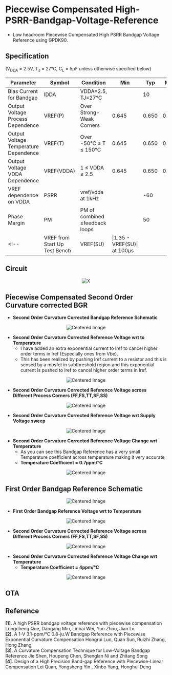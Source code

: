 # Piecewise Compensated High-PSRR-Bandgap-Voltage-Reference

- Low headroom Piecewise Compensated High PSRR Bandgap Voltage Reference using GPDK90. 

## Specification
(V<sub>DDA</sub> = 2.5V, T<sub>J</sub> = 27°C, C<sub>L</sub> = 5pF unless otherwise specified below)

| Parameter                              | Symbol      | Condition                          | Min  | Typ  | Max  | Units |
|----------------------------------------|-------------|------------------------------------|------|------|------|-------|
| Bias Current for Bandgap               | IDDA        | VDDA=2.5, TJ=27°C                 |      | 10   |      | µA    |
| Output Voltage Process Dependence      | VREF(P)     | Over Strong-Weak Corners          | 0.645 | 0.650| 0.655| V     |
| Output Voltage Temperature Dependence  | VREF(T)     | Over -50°C ≤ T ≤ 150°C            | 0.645| 0.650| 0.655| V     |
| Output Voltage VDDA Dependence         | VREF(VDDA)  | 1 ≤ VDDA ≤ 2.5                    | 0.645| 0.650| 0.655|  V     |
| VREF dependence on VDDA                | PSRR        | vref/vdda at 1kHz                 |      | -60  |      | dB    |
| Phase Margin                           | PM          | PM of combined ±feedback loops    |      |  50  |      | Deg   |
<!--| VREF from Start Up Test Bench          | VREF(SU)    | \|1.35 - VREF(SU)\| at 100µs      |      |      | 10   | mV    | --> 

## Circuit
<p align="center">
  <img src="https://github.com/user-attachments/assets/a5326e8c-8563-4fb8-977d-4a9b34e025ba" alt="X">
</p>

## Piecewise Compensated Second Order Curvature corrected BGR
- **Second Order Curvature Corrected Bandgap Reference Schematic**
<p align="center">
  <img src="https://github.com/user-attachments/assets/e1870e46-155e-4db6-ae63-ccee76983fe8" alt="Centered Image">
</p>

- **Second Order Curvature Corrected Reference Voltage wrt to Temperature**<br>
     - I have added an extra exponential current to Iref to cancel higher order terms in Iref (Especially ones from Vbe).<br>
     - This has been realized by pushing Iref current to a resistor and this is sensed by a mosfet in subthreshold region and this exponential current is pushed to Iref to cancel higher order terms in Iref.<br>
<p align="center">
  <img src="https://github.com/user-attachments/assets/58ec5953-a538-46ff-a90a-3c077fd9749a" alt="Centered Image">
</p>

- **Second Order Curvature Corrected Reference Voltage across Different Process Corners (FF,FS,TT,SF,SS)**
<p align="center">
  <img src="https://github.com/user-attachments/assets/6292ec19-442f-45c2-8cf2-8e4a4ae8161a" alt="Centered Image">
</p>

- **Second Order Curvature Corrected Reference Voltage wrt Supply Voltage sweep**
<p align="center">
  <img src="https://github.com/user-attachments/assets/27878cf2-08a0-4e32-8f99-9638677d0697" alt="Centered Image">
</p>

- **Second Order Curvature Corrected Reference Voltage Change wrt Temperature**<br>
    - As you can see this Bandgap Reference has a very small Temperature coefficient across temperature making it very accurate
    - **Temperature Coefficient = 0.7ppm/°C**
<p align="center">
  <img src="https://github.com/user-attachments/assets/807277d9-475a-4f14-ab4f-66bd54617f67" alt="Centered Image">
</p>


## First Order Bandgap Reference Schematic
<p align="center">
  <img src="https://github.com/user-attachments/assets/ab9723e8-e332-417d-8fc6-dd6d3e69cd26" alt="Centered Image">
</p>

- **First Order Bandgap Reference Voltage wrt to Temperature**
<p align="center">
  <img src="https://github.com/user-attachments/assets/98212ab5-0599-4d20-b7f7-460fb5422447" alt="Centered Image">
</p>

   - **Second Order Curvature Corrected Reference Voltage across Different Process Corners (FF,FS,TT,SF,SS)** <br>
<p align="center">
  <img src="https://github.com/user-attachments/assets/bcf74cd5-2143-4e4a-ba26-32b5da708089" alt="Centered Image">
</p>

- **Second Order Curvature Corrected Reference Voltage Change wrt Temperature**<br>
    - **Temperature Coefficient = 4ppm/°C**
<p align="center">
  <img src="https://github.com/user-attachments/assets/38e08011-efec-408b-baf4-801ff1f0977f" alt="Centered Image">
</p>

## OTA

## Reference
**[1]**. A high PSRR bandgap voltage reference with piecewise compensation Longcheng Que, Daogang Min, Linhai Wei, Yun Zhou, Jian Lv <br>
**[2]**. A 1-V 3.1-ppm/°C 0.8-ju.W Bandgap Reference with Piecewise Exponential Curvature Compensation Hongrui Luo, Quan Sun, Ruizhi Zhang, Hong Zhang <br>
**[3]**. A Curvature Compensation Technique for Low-Voltage Bandgap Reference Jie Shen, Houpeng Chen, Shenglan Ni and Zhitang Song <br>
**[4]**. Design of a High Precision Band-gap Reference with Piecewise-Linear Compensation Lei Quan, Yongsheng Yin , Xinbo Yang, Honghui Deng <br>
